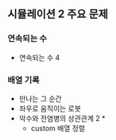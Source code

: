 ## 시뮬레이션 2 주요 문제

### 연속되는 수
- 연속되는 수 4

### 배열 기록 
- 만나는 그 순간
- 좌우로 움직이는 로봇
- 악수와 전염병의 상관관계 2 *
  - custom 배열 정렬